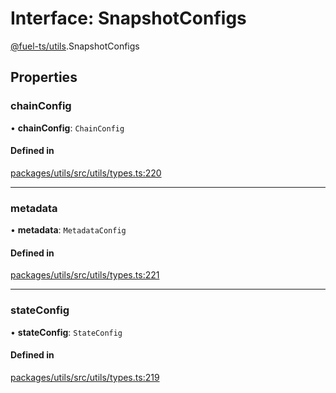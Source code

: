 # Interface: SnapshotConfigs

[@fuel-ts/utils](/api/Utils/index.md).SnapshotConfigs

## Properties

### chainConfig

• **chainConfig**: `ChainConfig`

#### Defined in

[packages/utils/src/utils/types.ts:220](https://github.com/FuelLabs/fuels-ts/blob/45c62a98f2272774585dbb6dc3037ebe3e275042/packages/utils/src/utils/types.ts#L220)

___

### metadata

• **metadata**: `MetadataConfig`

#### Defined in

[packages/utils/src/utils/types.ts:221](https://github.com/FuelLabs/fuels-ts/blob/45c62a98f2272774585dbb6dc3037ebe3e275042/packages/utils/src/utils/types.ts#L221)

___

### stateConfig

• **stateConfig**: `StateConfig`

#### Defined in

[packages/utils/src/utils/types.ts:219](https://github.com/FuelLabs/fuels-ts/blob/45c62a98f2272774585dbb6dc3037ebe3e275042/packages/utils/src/utils/types.ts#L219)
